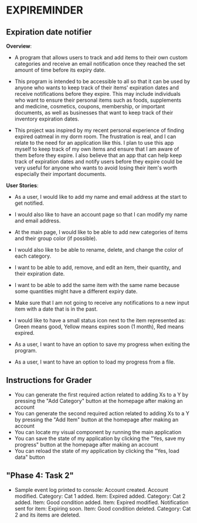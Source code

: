 # EXPIREMINDER

## Expiration date notifier

**Overview**:
- A program that allows users to track and add items to their own custom categories
  and receive an email notification once they reached the set amount of time before its expiry date.

- This program is intended to be accessible to all so that it can be used by anyone who wants to keep track of their 
items' expiration dates and receive notifications before they expire. This may include individuals who want to ensure 
their personal items such as foods, supplements and medicine, cosmetics, coupons, membership, or important documents, 
as well as businesses that want to keep track of their inventory expiration dates.

- This project was inspired by my recent personal experience of finding expired oatmeal in my dorm room.
The frustration is real, and I can relate to the need for an application like this. 
I plan to use this app myself to keep track of my own items and ensure that I am aware of them before they expire.
I also believe that an app that can help keep track of expiration dates and notify users before they expire could be 
very useful for anyone who wants to avoid losing their item's worth especially their important documents.

**User Stories**:
- As a user, I would like to add my name and email address at the start to get notified.
- I would also like to have an account page so that I can modify my name and email address.
- At the main page, I would like to be able to add new categories of items and their group color (if possible).
- I would also like to be able to rename, delete, and change the color of each category.
- I want to be able to add, remove, and edit an item, their quantity, and their expiration date.
- I want to be able to add the same item with the same name because some quantities might have a different expiry date.
- Make sure that I am not going to receive any notifications to a new input item with a date that is in the past.
- I would like to have a small status icon next to the item represented as: Green means good, 
Yellow means expires soon (1 month), Red means expired.

- As a user, I want to have an option to save my progress when exiting the program.
- As a user, I want to have an option to load my progress from a file.

## Instructions for Grader

- You can generate the first required action related to adding Xs to a Y by pressing the "Add Category" button at the homepage after making an account
- You can generate the second required action related to adding Xs to a Y by pressing the "Add Item" button at the homepage after making an account
- You can locate my visual component by running the main application
- You can save the state of my application by clicking the "Yes, save my progress" button at the homepage after making an account
- You can reload the state of my application by clicking the "Yes, load data" button

## "Phase 4: Task 2"
- Sample event log printed to console:
  Account created.
  Account modified.
  Category: Cat 1 added.
  Item: Expired added.
  Category: Cat 2 added.
  Item: Good condition added.
  Item: Expired modified.
  Notification sent for item: Expiring soon.
  Item: Good condition deleted.
  Category: Cat 2 and its items are deleted.
